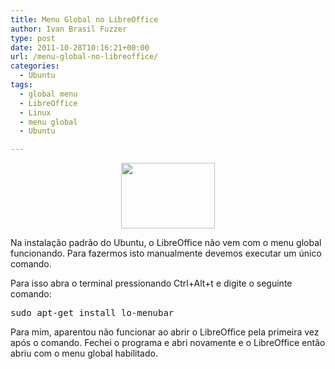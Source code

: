 ```yaml
---
title: Menu Global no LibreOffice
author: Ivan Brasil Fuzzer
type: post
date: 2011-10-28T10:16:21+00:00
url: /menu-global-no-libreoffice/
categories:
  - Ubuntu
tags:
  - global menu
  - LibreOffice
  - Linux
  - menu global
  - Ubuntu

---
```

<p style="text-align: center;">
  <a href="http://www.ubuntero.com.br/wp-content/uploads/2011/10/Captura-de-tela-em-2011-10-28-081342.png"><img class="alignnone size-thumbnail wp-image-2856" title="Captura de tela em 2011-10-28 08:13:42" src="http://www.ubuntero.com.br/wp-content/uploads/2011/10/Captura-de-tela-em-2011-10-28-081342-150x105.png" alt="" width="150" height="105" /></a>
</p>

Na instalação padrão do Ubuntu, o LibreOffice não vem com o menu global funcionando. Para fazermos isto manualmente devemos executar um único comando.

Para isso abra o terminal pressionando Ctrl+Alt+t e digite o seguinte comando:

<pre class="brush:shell">sudo apt-get install lo-menubar</pre>

Para mim, aparentou não funcionar ao abrir o LibreOffice pela primeira vez após o comando. Fechei o programa e abri novamente e o LibreOffice então abriu com o menu global habilitado.
